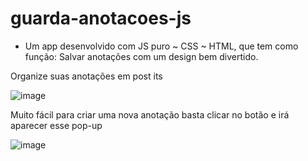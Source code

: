 # guarda-anotacoes-js 
- Um app desenvolvido com JS puro ~ CSS ~ HTML, que tem como função: Salvar anotações com um design bem divertido.

Organize suas anotações em post its

![image](https://user-images.githubusercontent.com/55797343/119546596-7611e780-bd6a-11eb-916d-f731463f3ce1.png)

Muito fácil para criar uma nova anotação basta clicar no botão e irá aparecer esse pop-up

![image](https://user-images.githubusercontent.com/55797343/119546734-a0fc3b80-bd6a-11eb-8033-3c92a0efd177.png)


